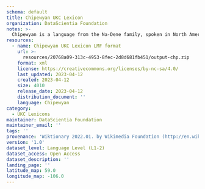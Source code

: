 ```yaml
---
schema: default
title: Chipewyan UKC Lexicon
organization: DataScientia Foundation
notes: >-
  Chipewyan is a language from the Na-Dene family, spoken in North America. The UKC Lexicon of Chipewyan is represented as a lexico-semantic network. It consists of words, word senses, synsets, as well as sense-level and synset-level relationships.
resources:
  - name: Chipewyan UKC Lexicon LMF format
    url: >-
      resources/20768a09-313c-4953-8fec-2d8d681fb451/output-chp.zip
    format: xml
    license: https://creativecommons.org/licenses/by-nc-sa/4.0/
    last_updated: 2023-04-12
    created: 2023-04-12
    size: 4010
    release_date: 2023-04-12
    distribution_document: ''
    language: Chipewyan
category:
  - UKC Lexicons
maintainer: DataScientia Foundation
maintainer_email: ''
tags: ''
provenance: 'Wiktionary 2022.01. by Wikimedia Foundation (http://en.wiktionary.org); CogNet 2.1 by Khuyagbaatar Batsuren, National University of Mongolia (http://cognet.ukc.disi.unitn.it); KinDiv: Kinship Diversity 1.0 by Temuulen Khishigsuren (http://ukc.disi.unitn.it/index.php/kinship/); Native Languages of the Americas 2021.11. by Laura Redish and Orrin Lewis (http://www.native-languages.org); Princeton WordNet 2.1 by Princeton University (https://wordnet.princeton.edu)'
version: '1.0'
dataset_level: Language Level (L1-2)
dataset_access: Open Access
dataset_description: ''
landing_page: ''
latitude_map: 59.0
longitude_map: -106.0
---
```


